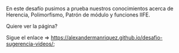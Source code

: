 En este desafío pusimos a prueba nuestros conocimientos acerca de Herencia, Polimorfismo, Patrón de módulo y funciones IIFE.

Quiere ver la página? 

Sigue el enlace => https://alexandermanriquez.github.io/desafio-sugerencia-videos/;
